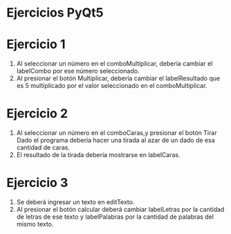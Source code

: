 # Ejercicios PyQt5
# Ejercicio 1
1. Al seleccionar un número en el comboMultiplicar, debería cambiar el labelCombo por ese número seleccionado.
2. Al presionar el botón Multiplicar, debería cambiar el labelResultado que es 5 multiplicado por el valor seleccionado en el comboMultiplicar.

# Ejercicio 2
1. Al seleccionar un número en el comboCaras,y presionar el botón Tirar Dado el programa debería hacer una tirada al azar de un dado de esa cantidad de caras.
2. El resultado de la tirada debería mostrarse en labelCaras.

# Ejercicio 3
1. Se deberá ingresar un texto en editTexto.
2. Al presionar el botón calcular deberá cambiar labelLetras por la cantidad de letras de ese texto y labelPalabras por la cantidad de palabras del mismo texto.
